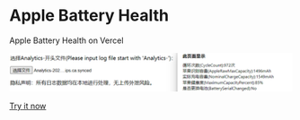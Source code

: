 # Apple Battery Health
Apple Battery Health on Vercel

![20221219163543](screenshot/20221219163543.png)

[Try it now](https://apple-battery-health-vercel.vercel.app/)

